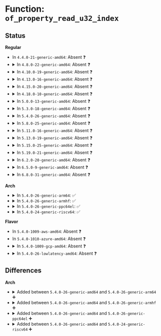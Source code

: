 # Function: <code>of_property_read_u32_index</code>

## Status
<b>Regular</b>
<ul>
<li>
In <code>4.4.0-21-generic-amd64</code>: Absent ❓
</li>
<li>
<details>
<summary>In <code>4.8.0-22-generic-amd64</code>: Absent ❓</summary>

```json
{
  "name": "of_property_read_u32_index",
  "collision_type": "Unique Static",
  "inline_type": "Full",
  "funcs": [
    {
      "addr": 0,
      "name": "of_property_read_u32_index",
      "external": false,
      "loc": "include/linux/of.h:533",
      "file": "drivers/i2c/i2c-core.c",
      "inline": "declared, inlined",
      "caller_inline": [],
      "caller_func": []
    }
  ],
  "symbols": []
}
```
</details>
</li>
<li>
<details>
<summary>In <code>4.10.0-19-generic-amd64</code>: Absent ❓</summary>

```json
{
  "name": "of_property_read_u32_index",
  "collision_type": "Unique Static",
  "inline_type": "Full",
  "funcs": [
    {
      "addr": 0,
      "name": "of_property_read_u32_index",
      "external": false,
      "loc": "include/linux/of.h:653",
      "file": "drivers/i2c/i2c-core.c",
      "inline": "declared, inlined",
      "caller_inline": [],
      "caller_func": []
    }
  ],
  "symbols": []
}
```
</details>
</li>
<li>
<details>
<summary>In <code>4.13.0-16-generic-amd64</code>: Absent ❓</summary>

```json
{
  "name": "of_property_read_u32_index",
  "collision_type": "Unique Static",
  "inline_type": "Full",
  "funcs": [
    {
      "addr": 0,
      "name": "of_property_read_u32_index",
      "external": false,
      "loc": "include/linux/of.h:679",
      "file": "drivers/i2c/i2c-core-base.c",
      "inline": "declared, inlined",
      "caller_inline": [],
      "caller_func": []
    }
  ],
  "symbols": []
}
```
</details>
</li>
<li>
<details>
<summary>In <code>4.15.0-20-generic-amd64</code>: Absent ❓</summary>

```json
{
  "name": "of_property_read_u32_index",
  "collision_type": "Unique Static",
  "inline_type": "Full",
  "funcs": [
    {
      "addr": 0,
      "name": "of_property_read_u32_index",
      "external": false,
      "loc": "include/linux/of.h:710",
      "file": "drivers/i2c/i2c-core-base.c",
      "inline": "declared, inlined",
      "caller_inline": [],
      "caller_func": []
    }
  ],
  "symbols": []
}
```
</details>
</li>
<li>
<details>
<summary>In <code>4.18.0-10-generic-amd64</code>: Absent ❓</summary>

```json
{
  "name": "of_property_read_u32_index",
  "collision_type": "Unique Static",
  "inline_type": "Full",
  "funcs": [
    {
      "addr": 0,
      "name": "of_property_read_u32_index",
      "external": false,
      "loc": "include/linux/of.h:719",
      "file": "drivers/i2c/i2c-core-base.c",
      "inline": "declared, inlined",
      "caller_inline": [],
      "caller_func": []
    }
  ],
  "symbols": []
}
```
</details>
</li>
<li>
<details>
<summary>In <code>5.0.0-13-generic-amd64</code>: Absent ❓</summary>

```json
{
  "name": "of_property_read_u32_index",
  "collision_type": "Unique Static",
  "inline_type": "Full",
  "funcs": [
    {
      "addr": 0,
      "name": "of_property_read_u32_index",
      "external": false,
      "loc": "include/linux/of.h:738",
      "file": "drivers/i2c/i2c-core-base.c",
      "inline": "declared, inlined",
      "caller_inline": [],
      "caller_func": []
    }
  ],
  "symbols": []
}
```
</details>
</li>
<li>
<details>
<summary>In <code>5.3.0-18-generic-amd64</code>: Absent ❓</summary>

```json
{
  "name": "of_property_read_u32_index",
  "collision_type": "Unique Static",
  "inline_type": "Full",
  "funcs": [
    {
      "addr": 0,
      "name": "of_property_read_u32_index",
      "external": false,
      "loc": "include/linux/of.h:738",
      "file": "drivers/i2c/i2c-core-base.c",
      "inline": "declared, inlined",
      "caller_inline": [],
      "caller_func": []
    }
  ],
  "symbols": []
}
```
</details>
</li>
<li>
<details>
<summary>In <code>5.4.0-26-generic-amd64</code>: Absent ❓</summary>

```json
{
  "name": "of_property_read_u32_index",
  "collision_type": "Unique Static",
  "inline_type": "Full",
  "funcs": [
    {
      "addr": 0,
      "name": "of_property_read_u32_index",
      "external": false,
      "loc": "include/linux/of.h:738",
      "file": "drivers/i2c/i2c-core-base.c",
      "inline": "declared, inlined",
      "caller_inline": [],
      "caller_func": []
    }
  ],
  "symbols": []
}
```
</details>
</li>
<li>
<details>
<summary>In <code>5.8.0-25-generic-amd64</code>: Absent ❓</summary>

```json
{
  "name": "of_property_read_u32_index",
  "collision_type": "Unique Static",
  "inline_type": "Full",
  "funcs": [
    {
      "addr": 0,
      "name": "of_property_read_u32_index",
      "external": false,
      "loc": "include/linux/of.h:740",
      "file": "drivers/i2c/i2c-core-base.c",
      "inline": "declared, inlined",
      "caller_inline": [],
      "caller_func": []
    }
  ],
  "symbols": []
}
```
</details>
</li>
<li>
<details>
<summary>In <code>5.11.0-16-generic-amd64</code>: Absent ❓</summary>

```json
{
  "name": "of_property_read_u32_index",
  "collision_type": "Static Duplication",
  "inline_type": "Full",
  "funcs": [
    {
      "addr": 0,
      "name": "of_property_read_u32_index",
      "external": false,
      "loc": "include/linux/of.h:747",
      "file": "drivers/i2c/i2c-core-base.c",
      "inline": "declared, inlined",
      "caller_inline": [],
      "caller_func": []
    },
    {
      "addr": 0,
      "name": "of_property_read_u32_index",
      "external": false,
      "loc": "include/linux/of.h:747",
      "file": "drivers/power/supply/power_supply_core.c",
      "inline": "declared, inlined",
      "caller_inline": [],
      "caller_func": []
    }
  ],
  "symbols": []
}
```
</details>
</li>
<li>
<details>
<summary>In <code>5.13.0-19-generic-amd64</code>: Absent ❓</summary>

```json
{
  "name": "of_property_read_u32_index",
  "collision_type": "Static Duplication",
  "inline_type": "Full",
  "funcs": [
    {
      "addr": 0,
      "name": "of_property_read_u32_index",
      "external": false,
      "loc": "include/linux/of.h:762",
      "file": "drivers/i2c/i2c-core-base.c",
      "inline": "declared, inlined",
      "caller_inline": [],
      "caller_func": []
    },
    {
      "addr": 0,
      "name": "of_property_read_u32_index",
      "external": false,
      "loc": "include/linux/of.h:762",
      "file": "drivers/power/supply/power_supply_core.c",
      "inline": "declared, inlined",
      "caller_inline": [],
      "caller_func": []
    }
  ],
  "symbols": []
}
```
</details>
</li>
<li>
<details>
<summary>In <code>5.15.0-25-generic-amd64</code>: Absent ❓</summary>

```json
{
  "name": "of_property_read_u32_index",
  "collision_type": "Static Duplication",
  "inline_type": "Full",
  "funcs": [
    {
      "addr": 0,
      "name": "of_property_read_u32_index",
      "external": false,
      "loc": "include/linux/of.h:762",
      "file": "drivers/i2c/i2c-core-base.c",
      "inline": "declared, inlined",
      "caller_inline": [],
      "caller_func": []
    },
    {
      "addr": 0,
      "name": "of_property_read_u32_index",
      "external": false,
      "loc": "include/linux/of.h:762",
      "file": "drivers/power/supply/power_supply_core.c",
      "inline": "declared, inlined",
      "caller_inline": [],
      "caller_func": []
    }
  ],
  "symbols": []
}
```
</details>
</li>
<li>
<details>
<summary>In <code>5.19.0-21-generic-amd64</code>: Absent ❓</summary>

```json
{
  "name": "of_property_read_u32_index",
  "collision_type": "Unique Static",
  "inline_type": "Full",
  "funcs": [
    {
      "addr": 0,
      "name": "of_property_read_u32_index",
      "external": false,
      "loc": "include/linux/of.h:604",
      "file": "drivers/i2c/i2c-core-base.c",
      "inline": "declared, inlined",
      "caller_inline": [],
      "caller_func": []
    }
  ],
  "symbols": []
}
```
</details>
</li>
<li>
<details>
<summary>In <code>6.2.0-20-generic-amd64</code>: Absent ❓</summary>

```json
{
  "name": "of_property_read_u32_index",
  "collision_type": "Unique Static",
  "inline_type": "Full",
  "funcs": [
    {
      "addr": 0,
      "name": "of_property_read_u32_index",
      "external": false,
      "loc": "include/linux/of.h:602",
      "file": "drivers/i2c/i2c-core-base.c",
      "inline": "declared, inlined",
      "caller_inline": [],
      "caller_func": []
    }
  ],
  "symbols": []
}
```
</details>
</li>
<li>
<details>
<summary>In <code>6.5.0-9-generic-amd64</code>: Absent ❓</summary>

```json
{
  "name": "of_property_read_u32_index",
  "collision_type": "Unique Static",
  "inline_type": "Full",
  "funcs": [
    {
      "addr": 0,
      "name": "of_property_read_u32_index",
      "external": false,
      "loc": "include/linux/of.h:614",
      "file": "drivers/i2c/i2c-core-base.c",
      "inline": "declared, inlined",
      "caller_inline": [],
      "caller_func": []
    }
  ],
  "symbols": []
}
```
</details>
</li>
<li>
<details>
<summary>In <code>6.8.0-31-generic-amd64</code>: Absent ❓</summary>

```json
{
  "name": "of_property_read_u32_index",
  "collision_type": "Unique Static",
  "inline_type": "Full",
  "funcs": [
    {
      "addr": 0,
      "name": "of_property_read_u32_index",
      "external": false,
      "loc": "include/linux/of.h:613",
      "file": "drivers/i2c/i2c-core-base.c",
      "inline": "declared, inlined",
      "caller_inline": [],
      "caller_func": []
    }
  ],
  "symbols": []
}
```
</details>
</li>
</ul>
<b>Arch</b>
<ul>
<li>
<details>
<summary>In <code>5.4.0-26-generic-arm64</code>: ✅</summary>

```c
int of_property_read_u32_index(const struct device_node * np, const char * propname, u32 index, u32 * out_value)
```

```json
{
  "name": "of_property_read_u32_index",
  "collision_type": "Unique Global",
  "inline_type": "No",
  "funcs": [
    {
      "addr": 18446603336501618080,
      "name": "of_property_read_u32_index",
      "external": true,
      "loc": "drivers/of/property.c:113",
      "file": "drivers/of/property.c",
      "inline": "seen, unknown",
      "caller_inline": [],
      "caller_func": [
        "drivers/irqchip/irq-gic-v3.c:gic_populate_ppi_partitions",
        "drivers/irqchip/irq-gic-v3-mbi.c:mbi_init",
        "drivers/irqchip/irq-gic-v3-mbi.c:mbi_init",
        "drivers/irqchip/irq-mtk-cirq.c:mtk_cirq_of_init",
        "drivers/irqchip/irq-mtk-cirq.c:mtk_cirq_of_init",
        "drivers/irqchip/irq-mvebu-gicp.c:mvebu_gicp_probe",
        "drivers/irqchip/irq-mvebu-gicp.c:mvebu_gicp_probe",
        "drivers/irqchip/irq-mvebu-odmi.c:mvebu_odmi_init",
        "drivers/irqchip/qcom-pdc.c:qcom_pdc_init",
        "drivers/irqchip/qcom-pdc.c:qcom_pdc_init",
        "drivers/irqchip/qcom-pdc.c:qcom_pdc_init",
        "drivers/bus/imx-weim.c:weim_parse_dt",
        "drivers/pinctrl/bcm/pinctrl-bcm2835.c:bcm2835_pctl_dt_node_to_map",
        "drivers/pinctrl/bcm/pinctrl-bcm2835.c:bcm2835_pctl_dt_node_to_map",
        "drivers/pinctrl/bcm/pinctrl-bcm2835.c:bcm2835_pctl_dt_node_to_map",
        "drivers/pinctrl/sunxi/pinctrl-sunxi.c:sunxi_pinctrl_init_with_variant",
        "drivers/pinctrl/mediatek/pinctrl-mtk-common.c:mtk_pctrl_dt_node_to_map",
        "drivers/pinctrl/mediatek/pinctrl-paris.c:mtk_pctrl_dt_node_to_map",
        "drivers/gpio/gpiolib-of.c:of_gpiochip_add",
        "drivers/gpio/gpiolib-of.c:of_gpiochip_add",
        "drivers/gpio/gpiolib-of.c:of_parse_own_gpio",
        "drivers/clk/sunxi/clk-simple-gates.c:sunxi_simple_gates_setup",
        "drivers/clk/sunxi/clk-sun8i-bus-gates.c:sun8i_h3_bus_gates_init",
        "drivers/soc/qcom/rpmh-rsc.c:rpmh_rsc_probe",
        "drivers/soc/qcom/rpmh-rsc.c:rpmh_rsc_probe",
        "drivers/regulator/of_regulator.c:of_check_coupling_data",
        "drivers/iommu/qcom_iommu.c:qcom_iommu_device_probe",
        "drivers/iommu/qcom_iommu.c:qcom_iommu_ctx_probe",
        "drivers/i2c/i2c-core-base.c:i2c_new_ancillary_device",
        "drivers/edac/altera_edac.c:altr_edac_a10_device_add",
        "drivers/firmware/qcom_scm.c:qcom_scm_probe",
        "drivers/firmware/ti_sci.c:devm_ti_sci_get_of_resource",
        "drivers/of/irq.c:of_irq_parse_one"
      ]
    }
  ],
  "symbols": [
    {
      "addr": 18446603336501618080,
      "name": "of_property_read_u32_index",
      "section": ".text",
      "bind": "STB_GLOBAL",
      "size": 172
    }
  ]
}
```
</details>
</li>
<li>
<details>
<summary>In <code>5.4.0-26-generic-armhf</code>: ✅</summary>

```c
int of_property_read_u32_index(const struct device_node * np, const char * propname, u32 index, u32 * out_value)
```

```json
{
  "name": "of_property_read_u32_index",
  "collision_type": "Unique Global",
  "inline_type": "No",
  "funcs": [
    {
      "addr": 3234140784,
      "name": "of_property_read_u32_index",
      "external": true,
      "loc": "drivers/of/property.c:113",
      "file": "drivers/of/property.c",
      "inline": "seen, unknown",
      "caller_inline": [],
      "caller_func": [
        "drivers/irqchip/irq-gic-v3.c:gic_populate_ppi_partitions",
        "drivers/irqchip/irq-gic-v3-mbi.c:mbi_init",
        "drivers/irqchip/irq-gic-v3-mbi.c:mbi_init",
        "drivers/irqchip/irq-crossbar.c:crossbar_of_init",
        "drivers/irqchip/irq-crossbar.c:crossbar_of_init",
        "drivers/irqchip/irq-mtk-cirq.c:mtk_cirq_of_init",
        "drivers/irqchip/irq-mtk-cirq.c:mtk_cirq_of_init",
        "drivers/irqchip/qcom-pdc.c:qcom_pdc_init",
        "drivers/irqchip/qcom-pdc.c:qcom_pdc_init",
        "drivers/irqchip/qcom-pdc.c:qcom_pdc_init",
        "drivers/bus/imx-weim.c:weim_parse_dt",
        "drivers/pinctrl/pinctrl-rza1.c:rza1_parse_pinmux_node",
        "drivers/pinctrl/pinctrl-rza2.c:rza2_dt_node_to_map",
        "drivers/pinctrl/mediatek/pinctrl-mtk-common.c:mtk_pctrl_dt_node_to_map",
        "drivers/gpio/gpiolib-of.c:of_gpiochip_add",
        "drivers/gpio/gpiolib-of.c:of_gpiochip_add",
        "drivers/gpio/gpiolib-of.c:of_gpiochip_add",
        "drivers/pci/controller/dwc/pci-dra7xx.c:dra7xx_pcie_probe",
        "drivers/clk/renesas/clk-mstp.c:cpg_mstp_clocks_init",
        "drivers/clk/ti/clk.c:ti_clk_get_reg_addr",
        "drivers/clk/ti/divider.c:ti_clk_divider_populate",
        "drivers/clk/ti/divider.c:ti_clk_divider_populate",
        "drivers/clk/ti/fapll.c:ti_fapll_setup",
        "drivers/regulator/of_regulator.c:of_check_coupling_data",
        "drivers/regulator/of_regulator.c:of_get_regulation_constraints",
        "drivers/regulator/ti-abb-regulator.c:ti_abb_init_table",
        "drivers/regulator/ti-abb-regulator.c:ti_abb_init_table",
        "drivers/regulator/ti-abb-regulator.c:ti_abb_init_table",
        "drivers/regulator/ti-abb-regulator.c:ti_abb_init_table",
        "drivers/regulator/ti-abb-regulator.c:ti_abb_init_table",
        "drivers/regulator/ti-abb-regulator.c:ti_abb_init_table",
        "drivers/iommu/omap-iommu.c:omap_iommu_probe",
        "drivers/iommu/qcom_iommu.c:qcom_iommu_device_probe",
        "drivers/iommu/qcom_iommu.c:qcom_iommu_ctx_probe",
        "drivers/i2c/i2c-core-base.c:i2c_new_ancillary_device",
        "drivers/firmware/qcom_scm.c:qcom_scm_probe",
        "drivers/of/irq.c:of_irq_parse_one",
        "sound/soc/fsl/imx-audmux.c:imx_audmux_probe"
      ]
    }
  ],
  "symbols": [
    {
      "addr": 3234140784,
      "name": "of_property_read_u32_index",
      "section": ".text",
      "bind": "STB_GLOBAL",
      "size": 140
    }
  ]
}
```
</details>
</li>
<li>
<details>
<summary>In <code>5.4.0-26-generic-ppc64el</code>: ✅</summary>

```c
int of_property_read_u32_index(const struct device_node * np, const char * propname, u32 index, u32 * out_value)
```

```json
{
  "name": "of_property_read_u32_index",
  "collision_type": "Unique Global",
  "inline_type": "No",
  "funcs": [
    {
      "addr": 13835058055295045232,
      "name": "of_property_read_u32_index",
      "external": true,
      "loc": "drivers/of/property.c:113",
      "file": "drivers/of/property.c",
      "inline": "seen, unknown",
      "caller_inline": [],
      "caller_func": [
        "arch/powerpc/kernel/pci-common.c:pcibios_alloc_controller",
        "arch/powerpc/mm/numa.c:mem_topology_setup",
        "arch/powerpc/platforms/powernv/opal-irqchip.c:opal_event_init",
        "arch/powerpc/platforms/pseries/hotplug-cpu.c:dlpar_cpu",
        "arch/powerpc/platforms/pseries/hotplug-cpu.c:dlpar_cpu_add",
        "arch/powerpc/platforms/pseries/hotplug-cpu.c:dlpar_cpu_add",
        "drivers/gpio/gpiolib-of.c:of_gpiochip_add",
        "drivers/gpio/gpiolib-of.c:of_gpiochip_add",
        "drivers/gpio/gpiolib-of.c:of_parse_own_gpio",
        "drivers/regulator/of_regulator.c:of_check_coupling_data",
        "drivers/i2c/i2c-core-base.c:i2c_new_ancillary_device",
        "drivers/of/irq.c:of_irq_parse_one"
      ]
    }
  ],
  "symbols": [
    {
      "addr": 13835058055295045232,
      "name": "of_property_read_u32_index",
      "section": ".text",
      "bind": "STB_GLOBAL",
      "size": 220
    }
  ]
}
```
</details>
</li>
<li>
<details>
<summary>In <code>5.4.0-24-generic-riscv64</code>: ✅</summary>

```c
int of_property_read_u32_index(const struct device_node * np, const char * propname, u32 index, u32 * out_value)
```

```json
{
  "name": "of_property_read_u32_index",
  "collision_type": "Unique Global",
  "inline_type": "No",
  "funcs": [
    {
      "addr": 18446743936278080830,
      "name": "of_property_read_u32_index",
      "external": true,
      "loc": "drivers/of/property.c:113",
      "file": "drivers/of/property.c",
      "inline": "seen, unknown",
      "caller_inline": [],
      "caller_func": [
        "drivers/gpio/gpiolib-of.c:of_gpiochip_add",
        "drivers/gpio/gpiolib-of.c:of_gpiochip_add",
        "drivers/gpio/gpiolib-of.c:of_parse_own_gpio",
        "drivers/regulator/of_regulator.c:of_check_coupling_data",
        "drivers/i2c/i2c-core-base.c:i2c_new_ancillary_device",
        "drivers/of/irq.c:of_irq_parse_one"
      ]
    }
  ],
  "symbols": [
    {
      "addr": 18446743936278080830,
      "name": "of_property_read_u32_index",
      "section": ".text",
      "bind": "STB_GLOBAL",
      "size": 186
    }
  ]
}
```
</details>
</li>
</ul>
<b>Flavor</b>
<ul>
<li>
In <code>5.4.0-1009-aws-amd64</code>: Absent ❓
</li>
<li>
In <code>5.4.0-1010-azure-amd64</code>: Absent ❓
</li>
<li>
<details>
<summary>In <code>5.4.0-1009-gcp-amd64</code>: Absent ❓</summary>

```json
{
  "name": "of_property_read_u32_index",
  "collision_type": "Unique Static",
  "inline_type": "Full",
  "funcs": [
    {
      "addr": 0,
      "name": "of_property_read_u32_index",
      "external": false,
      "loc": "include/linux/of.h:738",
      "file": "drivers/i2c/i2c-core-base.c",
      "inline": "declared, inlined",
      "caller_inline": [],
      "caller_func": []
    }
  ],
  "symbols": []
}
```
</details>
</li>
<li>
<details>
<summary>In <code>5.4.0-26-lowlatency-amd64</code>: Absent ❓</summary>

```json
{
  "name": "of_property_read_u32_index",
  "collision_type": "Unique Static",
  "inline_type": "Full",
  "funcs": [
    {
      "addr": 0,
      "name": "of_property_read_u32_index",
      "external": false,
      "loc": "include/linux/of.h:738",
      "file": "drivers/i2c/i2c-core-base.c",
      "inline": "declared, inlined",
      "caller_inline": [],
      "caller_func": []
    }
  ],
  "symbols": []
}
```
</details>
</li>
</ul>

## Differences
<b>Arch</b>
<ul>
<li>
<details>
<summary>Added between <code>5.4.0-26-generic-amd64</code> and <code>5.4.0-26-generic-arm64</code> ➕</summary>

```c
int of_property_read_u32_index(const struct device_node * np, const char * propname, u32 index, u32 * out_value)
```
</details>
</li>
<li>
<details>
<summary>Added between <code>5.4.0-26-generic-amd64</code> and <code>5.4.0-26-generic-armhf</code> ➕</summary>

```c
int of_property_read_u32_index(const struct device_node * np, const char * propname, u32 index, u32 * out_value)
```
</details>
</li>
<li>
<details>
<summary>Added between <code>5.4.0-26-generic-amd64</code> and <code>5.4.0-26-generic-ppc64el</code> ➕</summary>

```c
int of_property_read_u32_index(const struct device_node * np, const char * propname, u32 index, u32 * out_value)
```
</details>
</li>
<li>
<details>
<summary>Added between <code>5.4.0-26-generic-amd64</code> and <code>5.4.0-24-generic-riscv64</code> ➕</summary>

```c
int of_property_read_u32_index(const struct device_node * np, const char * propname, u32 index, u32 * out_value)
```
</details>
</li>
</ul>
